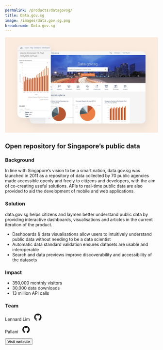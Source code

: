 ```yaml
---
permalink: /products/datagovsg/
title: Data.gov.sg
image: /images/data.gov.sg.png
breadcrumb: Data.gov.sg
---
```

![github](/images/data.gov.sg.png)

## Open repository for Singapore’s public data 

### Background 

In line with Singapore’s vision to be a smart nation, data.gov.sg was launched in 2011 as a repository of data collected by 70 public agencies made accessible openly and freely to citizens and developers, with the aim of co-creating useful solutions. APIs to real-time public data are also provided to aid the development of mobile and web applications.  



### Solution
data.gov.sg helps citizens and laymen better understand public data by providing interactive dashboards, visualisations and articles in the current iteration of the product.

* Dashboards & data visualisations allow users to intuitively understand public data without needing to be a data scientist
* Automatic data standard validation ensures datasets are usable and interoperable
* Search and data previews improve discoverability and accessibility of the datasets

### Impact

* 350,000 monthly visitors
* 30,000 data downloads
* 13 million API calls

### Team

Lennard Lim <a href="https://github.com/lennardl" style="display: inline-block; width: 24px; height: 24px; margin-bottom: -5px; margin-left: 10px;">
    <img border="0" alt="Github account" src="/images/Github-Mark-32px.png">
</a>

Pallani <a href="https://github.com/pallani" style="display: inline-block; width: 24px; height: 24px; margin-bottom: -5px; margin-left: 10px;">
    <img border="0" alt="Github account" src="/images/Github-Mark-32px.png">
</a>

<a href="https://data.gov.sg/" target="_blank">
    <button class="bp-button is-secondary is-medium has-text-white is-uppercase search-button">
        Visit website
    </button>
</a>